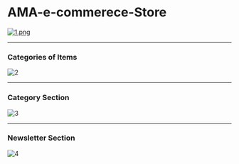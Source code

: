 # AMA-e-commerece-Store

[![1.png](https://i.postimg.cc/7Y3shZdD/1.png)](https://postimg.cc/YhSfyMty)

<!-- [![2.png](https://i.postimg.cc/2ywWpM9p/2.png)](https://postimg.cc/K31jBqyQ) -->
<hr>
<h3>Categories of Items</h3>

![2](https://user-images.githubusercontent.com/83126069/213188660-0881d26b-9339-473a-ba02-85039b1b6599.png)
<hr>

<h3>Category Section</h3>


![3](https://user-images.githubusercontent.com/83126069/213188906-7dbdce1a-1c21-496b-b08a-352f6f856490.png)
<hr>
<h3>Newsletter Section</h3>


![4](https://user-images.githubusercontent.com/83126069/213189064-acc5995d-d787-4bfd-a9fb-a6d6912d18c1.png)


